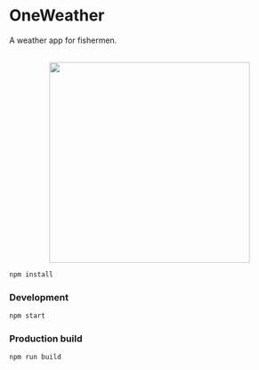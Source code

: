 # OneWeather
A weather app for fishermen.

<div align="center">
	<br>
	<img width="360" src=""></img>
</div>


```bash
npm install
```

### Development
```bash
npm start
```

### Production build
```bash
npm run build
```
